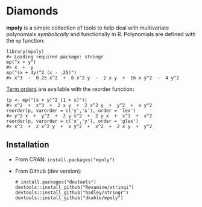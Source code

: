 <!-- README.md is generated from README.Rmd. Please edit that file -->



Diamonds
========

**mpoly** is a simple collection of tools to help deal with multivariate polynomials *symbolically* and functionally in R. Polynomials are defined with the `mp` function:

``` {.r}
library(mpoly)
#> Loading required package: stringr
mp("x + y")
#> x  +  y
mp("(x + 4y)^2 (x - .25)")
#> x^3  -  0.25 x^2  +  8 x^2 y  -  2 x y  +  16 x y^2  -  4 y^2
```

[Term orders](http://en.wikipedia.org/wiki/Lexicographical_order#Monomials) are available with the reorder function:

``` {.r}
(p <- mp("(x + y)^2 (1 + x)"))
#> x^2  +  x^3  +  2 x y  +  2 x^2 y  +  y^2  +  x y^2
reorder(p, varorder = c('y','x'), order = 'lex')
#> y^2 x  +  y^2  +  2 y x^2  +  2 y x  +  x^3  +  x^2
reorder(p, varorder = c('x','y'), order = 'glex')
#> x^3  +  2 x^2 y  +  x y^2  +  x^2  +  2 x y  +  y^2
```

Installation
------------

-   From CRAN: `install.packages("mpoly")`

-   From Github (dev version):

    ``` {.R}
    # install.packages("devtools")
    devtools::install_github("Rexamine/stringi")
    devtools::install_github("hadley/stringr")
    devtools::install_github("dkahle/mpoly")
    ```
